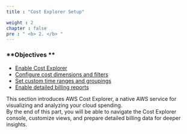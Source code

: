```yaml
---
title : "Cost Explorer Setup"

weight : 2
chapter : false
pre : " <b> 2. </b> "
---
```


### **Objectives **
- [Enable Cost Explorer](#enable-Cost-explorer)
- [Configure cost dimensions and filters](#configure-cost-dimensions-and-filters)
- [Set custom time ranges and groupings](#set-custom-time-ranges-and-groupings)
- [Enable detailed billing reports](#enable-detailed-billing-reports)

This section introduces AWS Cost Explorer, a native AWS service for visualizing and analyzing your cloud spending.  
By the end of this part, you will be able to navigate the Cost Explorer console, customize views, and prepare detailed billing data for deeper insights.